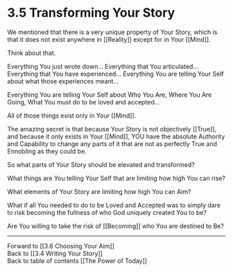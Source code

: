 # 3.5 Transforming Your Story
We mentioned that there is a very unique property of Your Story, which is that it does not exist anywhere in [[Reality]] except for in Your [[Mind]]. 

Think about that. 

Everything You just wrote down... Everything that You articulated... Everything that You have experienced... Everything You are telling Your Self about what those experiences meant... 

Everything You are telling Your Self about Who You Are, Where You Are Going, What You must do to be loved and accepted...

All of those things exist only in Your [[Mind]]. 

The amazing secret is that because Your Story is not objectively [[True]], and because it only exists in Your [[Mind]], YOU have the absolute Authority and Capability to change any parts of it that are not as perfectly True and Ennobling as they could be.

So what parts of Your Story should be elevated and transformed? 

What things are You telling Your Self that are limiting how high You can rise? 

What elements of Your Story are limiting how high You can Aim? 

What if all You needed to do to be Loved and Accepted was to simply dare to risk becoming the fullness of who God uniquely created You to be? 

Are You willing to take the risk of [[Becoming]] who You are destined to Be? 

___

Forward to [[3.6 Choosing Your Aim]]  
Back to [[3.4 Writing Your Story]]  
Back to table of contents [[The Power of Today]]  